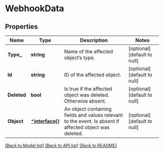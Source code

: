 # WebhookData

## Properties
Name | Type | Description | Notes
------------ | ------------- | ------------- | -------------
**Type_** | **string** | Name of the affected object’s type. | [optional] [default to null]
**Id** | **string** | ID of the affected object. | [optional] [default to null]
**Deleted** | **bool** | Is true if the affected object was deleted. Otherwise absent. | [optional] [default to null]
**Object** | [***interface{}**](interface{}.md) | An object containing fields and values relevant to the event. Is absent if affected object was deleted. | [optional] [default to null]

[[Back to Model list]](../README.md#documentation-for-models) [[Back to API list]](../README.md#documentation-for-api-endpoints) [[Back to README]](../README.md)


